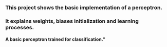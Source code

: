 ### This project shows the basic implementation of a perceptron.
### It explains weights, biases initialization and learning processes.
#### A basic perceptron trained for classification."

